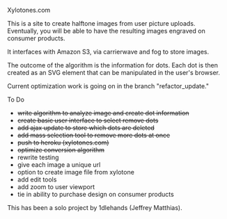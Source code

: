 
Xylotones.com

This is a site to create halftone images from user picture uploads. Eventually, you will be able to have the resulting images engraved on consumer products.

It interfaces with Amazon S3, via carrierwave and fog to store images. 

The outcome of the algorithm is the information for dots. Each dot is then created as an SVG element that can be 
manipulated in the user's browser.

Current optimization work is going on in the branch "refactor_update."

To Do
- ~~write algorithm to analyze image and create dot information~~
- ~~create basic user interface to select remove dots~~
- ~~add ajax update to store which dots are deleted~~
- ~~add mass selection tool to remove more dots at once~~
- ~~push to heroku (xylotones.com)~~
- ~~optimize conversion algorithm~~
- rewrite testing
- give each image a unique url
- option to create image file from xylotone
- add edit tools
- add zoom to user viewport
- tie in ability to purchase design on consumer products

This has been a solo project by 1dlehands (Jeffrey Matthias).